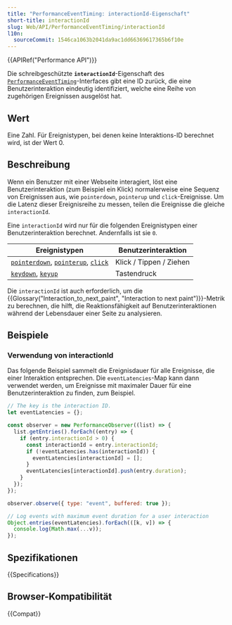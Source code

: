 ```yaml
---
title: "PerformanceEventTiming: interactionId-Eigenschaft"
short-title: interactionId
slug: Web/API/PerformanceEventTiming/interactionId
l10n:
  sourceCommit: 1546ca1063b2041da9ac1dd66369617365b6f10e
---
```


{{APIRef("Performance API")}}

Die schreibgeschützte **`interactionId`**-Eigenschaft des [`PerformanceEventTiming`](/de/docs/Web/API/PerformanceEventTiming)-Interfaces gibt eine ID zurück, die eine Benutzerinteraktion eindeutig identifiziert, welche eine Reihe von zugehörigen Ereignissen ausgelöst hat.

## Wert

Eine Zahl. Für Ereignistypen, bei denen keine Interaktions-ID berechnet wird, ist der Wert 0.

## Beschreibung

Wenn ein Benutzer mit einer Webseite interagiert, löst eine Benutzerinteraktion (zum Beispiel ein Klick) normalerweise eine Sequenz von Ereignissen aus, wie `pointerdown`, `pointerup` und `click`-Ereignisse.
Um die Latenz dieser Ereignisreihe zu messen, teilen die Ereignisse die gleiche `interactionId`.

Eine `interactionId` wird nur für die folgenden Ereignistypen einer Benutzerinteraktion berechnet. Andernfalls ist sie `0`.

| Ereignistypen                                                                                                                                                         | Benutzerinteraktion     |
| --------------------------------------------------------------------------------------------------------------------------------------------------------------------- | ----------------------- |
| [`pointerdown`](/de/docs/Web/API/Element/pointerdown_event), [`pointerup`](/de/docs/Web/API/Element/pointerup_event), [`click`](/de/docs/Web/API/Element/click_event) | Klick / Tippen / Ziehen |
| [`keydown`](/de/docs/Web/API/Element/keydown_event), [`keyup`](/de/docs/Web/API/Element/keyup_event)                                                                  | Tastendruck             |

Die `interactionId` ist auch erforderlich, um die {{Glossary("Interaction_to_next_paint", "Interaction to next paint")}}-Metrik zu berechnen, die hilft, die Reaktionsfähigkeit auf Benutzerinteraktionen während der Lebensdauer einer Seite zu analysieren.

## Beispiele

### Verwendung von interactionId

Das folgende Beispiel sammelt die Ereignisdauer für alle Ereignisse, die einer Interaktion entsprechen.
Die `eventLatencies`-Map kann dann verwendet werden, um Ereignisse mit maximaler Dauer für eine Benutzerinteraktion zu finden, zum Beispiel.

```js
// The key is the interaction ID.
let eventLatencies = {};

const observer = new PerformanceObserver((list) => {
  list.getEntries().forEach((entry) => {
    if (entry.interactionId > 0) {
      const interactionId = entry.interactionId;
      if (!eventLatencies.has(interactionId)) {
        eventLatencies[interactionId] = [];
      }
      eventLatencies[interactionId].push(entry.duration);
    }
  });
});

observer.observe({ type: "event", buffered: true });

// Log events with maximum event duration for a user interaction
Object.entries(eventLatencies).forEach(([k, v]) => {
  console.log(Math.max(...v));
});
```

## Spezifikationen

{{Specifications}}

## Browser-Kompatibilität

{{Compat}}
